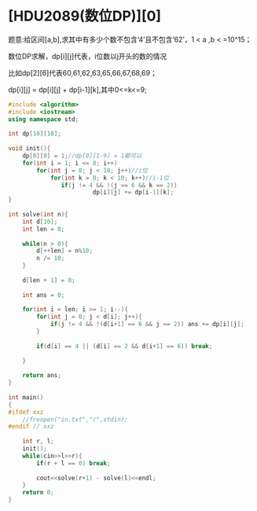 # [HDU2089(数位DP)][0]





题意:给区间[a,b],求其中有多少个数不包含‘4’且不包含‘62’，1 < a ,b < =10^15；

数位DP求解，dp[i][j]代表，i位数以j开头的数的情况

比如dp[2][6]代表60,61,62,63,65,66,67,68,69；

dp[i][j] = dp[i][j] + dp[i-1][k],其中0<=k<=9;

```c++
#include <algorithm>  
#include <iostream>  
using namespace std;  
  
int dp[10][10];  
  
void init(){  
    dp[0][0] = 1;//dp[0][1-9] = 1都可以  
    for(int i = 1; i <= 8; i++)  
        for(int j = 0; j < 10; j++)//i位  
            for(int k = 0; k < 10; k++)//i-1位  
               if(j != 4 && !(j == 6 && k == 2))  
                        dp[i][j] += dp[i-1][k];  
}  
  
int solve(int n){  
    int d[10];  
    int len = 0;  
  
    while(n > 0){  
        d[++len] = n%10;  
        n /= 10;  
    }  
  
    d[len + 1] = 0;  
  
    int ans = 0;  
  
    for(int i = len; i >= 1; i--){  
        for(int j = 0; j < d[i]; j++){  
            if(j != 4 && !(d[i+1] == 6 && j == 2)) ans += dp[i][j];  
        }  
          
        if(d[i] == 4 || (d[i] == 2 && d[i+1] == 6)) break;  
  
    }  
  
    return ans;  
}  
  
int main()  
{  
#ifdef xxz  
    //freopen("in.txt","r",stdin);  
#endif // xxz  
  
    int r, l;  
    init();  
    while(cin>>l>>r){  
        if(r + l == 0) break;  
  
        cout<<solve(r+1) - solve(l)<<endl;  
    }  
    return 0;  
}  
```

